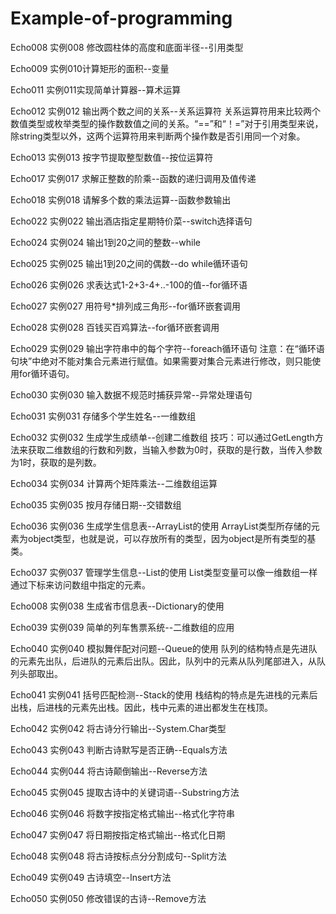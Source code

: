 ﻿# Example-of-programming

Echo008
实例008 修改圆柱体的高度和底面半径--引用类型

Echo009
实例010计算矩形的面积--变量

Echo011 
实例011实现简单计算器--算术运算


Echo012 
实例012 输出两个数之间的关系--关系运算符
关系运算符用来比较两个数值类型或枚举类型的操作数数值之间的关系。“==”和“！=”对于引用类型来说，除string类型以外，这两个运算符用来判断两个操作数是否引用同一个对象。

Echo013 
实例013 按字节提取整型数值--按位运算符

Echo017 
实例017 求解正整数的阶乘--函数的递归调用及值传递

Echo018
实例018 请解多个数的乘法运算--函数参数输出

Echo022 
实例022 输出酒店指定星期特价菜--switch选择语句

Echo024 
实例024 输出1到20之间的整数--while

Echo025 
实例025 输出1到20之间的偶数--do while循环语句

Echo026 
实例026 求表达式1-2+3-4+..-100的值--for循环语

Echo027 
实例027 用符号*排列成三角形--for循环嵌套调用

Echo028 
实例028 百钱买百鸡算法--for循环嵌套调用

Echo029 实例029 输出字符串中的每个字符--foreach循环语句
注意：在“循环语句块”中绝对不能对集合元素进行赋值。如果需要对集合元素进行修改，则只能使用for循环语句。

Echo030 
实例030 输入数据不规范时捕获异常--异常处理语句

Echo031
实例031 存储多个学生姓名--一维数组

Echo032 
实例032 生成学生成绩单--创建二维数组
技巧：可以通过GetLength方法来获取二维数组的行数和列数，当输入参数为0时，获取的是行数，当传入参数为1时，获取的是列数。

Echo034 
实例034 计算两个矩阵乘法--二维数组运算

Echo035
实例035 按月存储日期--交错数组

Echo036 
实例036 生成学生信息表--ArrayList的使用
ArrayList类型所存储的元素为object类型，也就是说，可以存放所有的类型，因为object是所有类型的基类。

Echo037 
实例037 管理学生信息--List的使用
List<T>类型变量可以像一维数组一样通过下标来访问数组中指定的元素。

Echo008 
实例038 生成省市信息表--Dictionary的使用

Echo039 
实例039 简单的列车售票系统--二维数组的应用

Echo040 
实例040 模拟舞伴配对问题--Queue的使用
队列的结构特点是先进队的元素先出队，后进队的元素后出队。因此，队列中的元素从队列尾部进入，从队列头部取出。

Echo041 
实例041 括号匹配检测--Stack的使用
栈结构的特点是先进栈的元素后出栈，后进栈的元素先出栈。因此，栈中元素的进出都发生在栈顶。

Echo042 
实例042 将古诗分行输出--System.Char类型

Echo043 
实例043 判断古诗默写是否正确--Equals方法

Echo044 
实例044 将古诗颠倒输出--Reverse方法

Echo045 
实例045 提取古诗中的关键词语--Substring方法

Echo046 
实例046 将数字按指定格式输出--格式化字符串

Echo047 
实例047 将日期按指定格式输出--格式化日期

Echo048 
实例048 将古诗按标点分分割成句--Split方法

Echo049 
实例049 古诗填空--Insert方法

Echo050 
实例050 修改错误的古诗--Remove方法